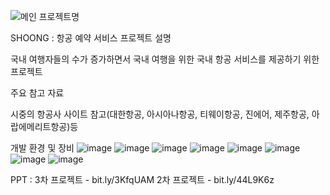 ![메인](https://github.com/PHP-506-airplane/PHP-506-airplane/assets/126548025/37b281c4-6591-4fba-a704-95d9e6219635)
프로젝트명

SHOONG : 항공 예약 서비스
프로젝트 설명

국내 여행자들의 수가 증가하면서
국내 여행을 위한 국내 항공 서비스를 제공하기 위한 프로젝트

주요 참고 자료

시중의 항공사 사이트 참고(대한항공, 아시아나항공, 티웨이항공, 진에어, 제주항공, 아랍에메리트항공)등

개발 환경 및 장비
![image](https://github.com/PHP-506-airplane/PHP-506-airplane/assets/126548025/f06f2836-9997-4292-a50c-22b2ea83e714)
![image](https://github.com/PHP-506-airplane/PHP-506-airplane/assets/126548025/c1d7f529-afce-4575-be09-f5b6d00243c0)
![image](https://github.com/PHP-506-airplane/PHP-506-airplane/assets/126548025/88105e50-0db0-4aa3-b8a0-86cf6fd4d185)
![image](https://github.com/PHP-506-airplane/PHP-506-airplane/assets/126548025/0c29e617-1c3c-48cf-911d-c62e08e95ec2)
![image](https://github.com/PHP-506-airplane/PHP-506-airplane/assets/126548025/393f0190-a98a-4ed7-9169-a737ffac244f)
![image](https://github.com/PHP-506-airplane/PHP-506-airplane/assets/126548025/bd374a95-f846-4f54-b367-db2369860af4)
![image](https://github.com/PHP-506-airplane/PHP-506-airplane/assets/126548025/ff45b973-c7e2-4824-86f1-51106ed7fdee)
![image](https://github.com/PHP-506-airplane/PHP-506-airplane/assets/126548025/4ed9d1f0-ef21-4e1f-ab29-1b0f40527871)

PPT : 
      3차 프로젝트 - bit.ly/3KfqUAM
      2차 프로젝트 - bit.ly/44L9K6z
